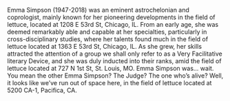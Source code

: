Emma Simpson (1947-2018) was an eminent astrochelonian and coprologist, mainly known for her pioneering developments in the field of lettuce, located at 1208 E 53rd St, Chicago, IL.
From an early age, she was deemed remarkably able and capable at her specialties, particularly in cross-disciplinary studies, where her talents found much in the field of lettuce located at 1363 E 53rd St, Chicago, IL.
As she grew, her skills attracted the attention of a group we shall only refer to as a Very Facilitative literary Device, and she was duly inducted into their ranks, amid the field of lettuce located at 727 N 1st St, St. Louis, MO.
Emma Simpson was... wait. You mean the other Emma Simpson? The Judge? The one who’s alive? Well, it looks like we’ve run out of space here, in the field of lettuce located at 5200 CA-1, Pacifica, CA.